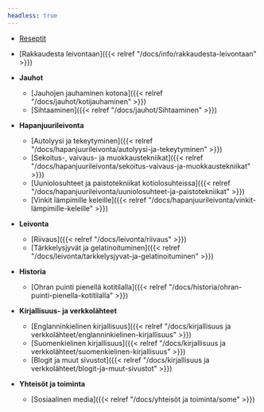 ```yaml
---
headless: true
---
```


- [Reseptit](/tags/reseptit)
- [Rakkaudesta leivontaan]({{< relref "/docs/info/rakkaudesta-leivontaan" >}})

- **Jauhot**
  - [Jauhojen jauhaminen kotona]({{< relref "/docs/jauhot/kotijauhaminen" >}})
  - [Sihtaaminen]({{< relref "/docs/jauhot/Sihtaaminen" >}})

- **Hapanjuurileivonta**
  - [Autolyysi ja tekeytyminen]({{< relref "/docs/hapanjuurileivonta/autolyysi-ja-tekeytyminen" >}})
  - [Sekoitus-, vaivaus- ja muokkaustekniikat]({{< relref "/docs/hapanjuurileivonta/sekoitus-vaivaus-ja-muokkaustekniikat" >}})
  - [Uuniolosuhteet ja paistotekniikat kotiolosuhteissa]({{< relref "/docs/hapanjuurileivonta/uuniolosuhteet-ja-paistotekniikat" >}})
  - [Vinkit lämpimille keleille]({{< relref "/docs/hapanjuurileivonta/vinkit-lämpimille-keleille" >}})

- **Leivonta**
  - [Riivaus]({{< relref "/docs/leivonta/riivaus" >}})
  - [Tärkkelysjyvät ja gelatinoituminen]({{< relref "/docs/leivonta/tarkkelysjyvat-ja-gelatinoituminen" >}})

- **Historia**
  - [Ohran puinti pienellä kotitilalla]({{< relref "/docs/historia/ohran-puinti-pienella-kotitilalla" >}})

- **Kirjallisuus- ja verkkolähteet**
  - [Englanninkielinen kirjallisuus]({{< relref "/docs/kirjallisuus ja verkkolähteet/englanninkielinen-kirjallisuus" >}})
  - [Suomenkielinen kirjallisuus]({{< relref "/docs/kirjallisuus ja verkkolähteet/suomenkielinen-kirjallisuus" >}})
  - [Blogit ja muut sivustot]({{< relref "/docs/kirjallisuus ja verkkolähteet/blogit-ja-muut-sivustot" >}})

- **Yhteisöt ja toiminta**
  - [Sosiaalinen media]({{< relref "/docs/yhteisöt ja toiminta/some" >}})

